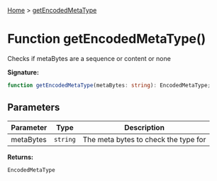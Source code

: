 [Home](../index.md) &gt; [getEncodedMetaType](./getencodedmetatype_1.md)

# Function getEncodedMetaType()

Checks if metaBytes are a sequence or content or none

<b>Signature:</b>

```typescript
function getEncodedMetaType(metaBytes: string): EncodedMetaType;
```

## Parameters

|  Parameter | Type | Description |
|  --- | --- | --- |
|  metaBytes | `string` | The meta bytes to check the type for |

<b>Returns:</b>

`EncodedMetaType`


